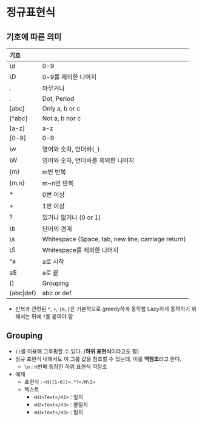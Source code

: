 # 정규표현식

## 기호에 따른 의미

| 기호 |  |
| :--- | :--- |
| \d | 0-9 |
| \D | 0-9를 제외한 나머지 |
| . | 아무거나 |
| \. | Dot, Period |
| \[abc\] | Only a, b or c |
| \[^abc\] | Not a, b nor c |
| \[a-z\] | a-z |
| \[0-9\] | 0-9 |
| \w | 영어와 숫자, 언더바\(`_`\) |
| \W | 영어와 숫자, 언더바를 제외한 나머지 |
| {m} | m번 반복 |
| {m,n} | m~n번 반복 |
| \* | 0번 이상 |
| + | 1번 이상 |
| ? | 있거나 없거나 \(0 or 1\) |
| \b | 단어의 경계 |
| \s | Whitespace \(Space, tab, new line, carriage return\) |
| \S | Whitespace를 제외한 나머지 |
| ^a | a로 시작 |
| a$ | a로 끝 |
| \(\) | Grouping |
| \(abc\|def\) | abc or def |

* 반복과 관련된 `*`, `+`, `{m,}`은 기본적으로 greedy하게 동작함 Lazy하게 동작하기 위해서는 뒤에 `?`를 붙여야 함

## Grouping

* `()`를 이용해 그루핑할 수 있다. \(**하위 표현식**이라고도 함\)
* 정규 표현식 내에서도 이 그룹 값을 참조할 수 있는데, 이를 **역참조**라고 한다.
  * `\n` : n번째 등장한 하위 표현식 역참조
* 예제
  * 표현식 : `<H([1-6])>.*?</H\1>`
  * 텍스트
    * `<H1>Text</H1>` : 일치
    * `<H2>Text</H3>` : 불일치
    * `<H3>Text</H3>` : 일치

